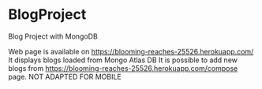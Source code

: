 # BlogProject
Blog Project with MongoDB

Web page is available on https://blooming-reaches-25526.herokuapp.com/
It displays blogs loaded from Mongo Atlas DB
It is possible to add new blogs from https://blooming-reaches-25526.herokuapp.com/compose page.
NOT ADAPTED FOR MOBILE
